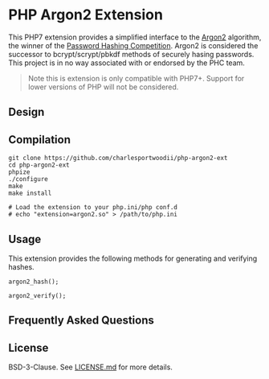 # PHP Argon2 Extension
This PHP7 extension provides a simplified interface to the [Argon2](https://github.com/P-H-C/phc-winner-argon2) algorithm, the winner of the [Password Hashing Competition](https://password-hashing.net/). Argon2 is considered the successor to bcrypt/scrypt/pbkdf methods of securely hasing passwords. This project is in no way associated with or endorsed by the PHC team.

> Note this is extension is only compatible with PHP7+. Support for lower versions of PHP will not be considered.

## Design

## Compilation

```
git clone https://github.com/charlesportwoodii/php-argon2-ext
cd php-argon2-ext
phpize
./configure
make
make install

# Load the extension to your php.ini/php conf.d
# echo "extension=argon2.so" > /path/to/php.ini
```

## Usage

This extension provides the following methods for generating and verifying hashes.

```
argon2_hash();
```

```
argon2_verify();
```

## Frequently Asked Questions

## License

BSD-3-Clause. See [LICENSE.md](LICENSE.md) for more details.
